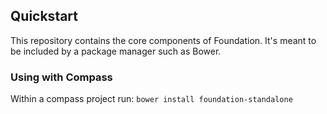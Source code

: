 ## Quickstart

This repository contains the core components of Foundation. It's meant to be included by a package manager such as Bower.

### Using with Compass

Within a compass project run: `bower install foundation-standalone`